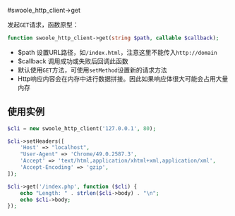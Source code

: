 #swoole_http_client->get

发起`GET`请求，函数原型：
```php
function swoole_http_client->get(string $path, callable $callback);
```

* $path 设置URL路径，如`/index.html`，注意这里不能传入`http://domain`
* $callback 调用成功或失败后回调此函数
* 默认使用`GET`方法，可使用`setMethod`设置新的请求方法
* Http响应内容会在内存中进行数据拼接。因此如果响应体很大可能会占用大量内存

使用实例
----
```php
$cli = new swoole_http_client('127.0.0.1', 80);

$cli->setHeaders([
	'Host' => "localhost",
	"User-Agent" => 'Chrome/49.0.2587.3',
	'Accept' => 'text/html,application/xhtml+xml,application/xml',
	'Accept-Encoding' => 'gzip',
]);

$cli->get('/index.php', function ($cli) {
	echo "Length: " . strlen($cli->body) . "\n";
	echo $cli->body;
});
```